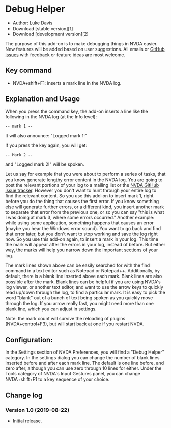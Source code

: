 # Debug Helper

* Author: Luke Davis
* Download [stable version][1]
* Download [development version][2]

The purpose of this add-on is to make debugging things in NVDA easier.
New features will be added based on user suggestions. All emails or [GitHub issues](https://github.com/XLTechie/debugHelper) with feedback or feature ideas are most welcome.

## Key command

* NVDA+shift+F1: inserts a mark line in the NVDA log.

## Explanation and Usage

When you press the command key, the add-on inserts a line like the following in the NVDA log (at the Info level):

```
-- mark 1 --
```

It will also announce: "Logged mark 1!"

If you press the key again, you will get:

```
-- Mark 2 --
```

and "Logged mark 2!" will be spoken.

Let us say for example that you were about to perform a series of tasks, that you know generate lengthy error content in the NVDA log. You are going to post the relevant portions of your log to a mailing list or the [NVDA GitHub issue tracker](https://github.com/nvaccess/nvda/issues). However you don't want to hunt through your entire log to find the relevant content. So you use this add-on to insert mark 1, right before you do the thing that causes the first error. If you know something else will generate further errors, or a different kind, you insert another mark to separate that error from the previous one, or so you can say "this is what I was doing at mark 3, where some errors occurred."
Another example: while using some application, something happens that causes an error (maybe you hear the Windows error sound). You want to go back and find that error later, but you don't want to stop working and save the log right now. So you use this add-on again, to insert a mark in your log. This time the mark will appear after the errors in your log, instead of before. But either way, the marks will help you narrow down the important sections of your log.

The mark lines shown above can be easily searched for with the find command in a text editor such as Notepad or Notepad++.
Additionally, by default, there is a blank line inserted above each mark. Blank lines are also possible after the mark. Blank lines can be helpful if you are using NVDA's log viewer, or another text editor, and want to use the arrow keys to quickly read up/down through the log, to find a particular mark. It is easy to pick the word "blank" out of a bunch of text being spoken as you quickly move through the log. If you arrow really fast, you might need more than one blank line, which you can adjust in settings.

Note: the mark count will survive the reloading of plugins (NVDA+control+F3), but will start back at one if you restart NVDA.

## Configuration:

In the Settings section of NVDA Preferences, you will find a "Debug Helper" category. In the settings dialog you can change the number of blank lines inserted before and after each mark line. The default is one line before, and zero after, although you can use zero through 10 lines for either.
Under the Tools category of NVDA's Input Gestures panel, you can change NVDA+shift+F1 to a key sequence of your choice.

## Change log

### Version 1.0 (2019-08-22)

* Initial release.

